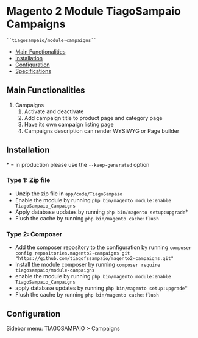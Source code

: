 # Magento 2 Module TiagoSampaio Campaigns

    ``tiagosampaio/module-campaigns``

 - [Main Functionalities](#markdown-header-main-functionalities)
 - [Installation](#markdown-header-installation)
 - [Configuration](#markdown-header-configuration)
 - [Specifications](#markdown-header-specifications)

## Main Functionalities

1. Campaigns
   1. Activate and deactivate
   2. Add campaign title to product page and category page
   3. Have its own campaign listing page
   4. Campaigns description can render WYSIWYG or Page builder

## Installation
\* = in production please use the `--keep-generated` option

### Type 1: Zip file

 - Unzip the zip file in `app/code/TiagoSampaio`
 - Enable the module by running `php bin/magento module:enable TiagoSampaio_Campaigns`
 - Apply database updates by running `php bin/magento setup:upgrade`\*
 - Flush the cache by running `php bin/magento cache:flush`

### Type 2: Composer

 - Add the composer repository to the configuration by running `composer config repositories.magento2-campaigns git "https://github.com/tiagofssampaio/magento2-campaigns.git"`
 - Install the module composer by running `composer require tiagosampaio/module-campaigns`
 - enable the module by running `php bin/magento module:enable TiagoSampaio_Campaigns`
 - apply database updates by running `php bin/magento setup:upgrade`\*
 - Flush the cache by running `php bin/magento cache:flush`

## Configuration
Sidebar menu: TIAGOSAMPAIO > Campaigns


